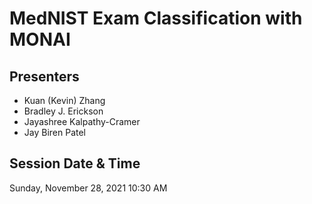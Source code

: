 # MedNIST Exam Classification with MONAI

## Presenters
- Kuan (Kevin) Zhang
- Bradley J. Erickson
- Jayashree Kalpathy-Cramer
- Jay Biren Patel

## Session Date & Time
Sunday, November 28, 2021
10:30 AM
